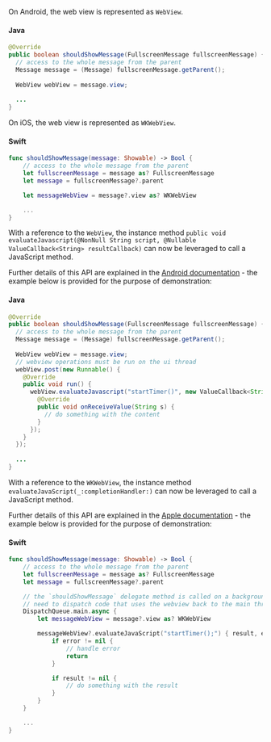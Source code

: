 <Variant platform="android" task="obtain" repeat="3"/>

On Android, the web view is represented as `WebView`.  

#### Java

```java
@Override
public boolean shouldShowMessage(FullscreenMessage fullscreenMessage) {
  // access to the whole message from the parent
  Message message = (Message) fullscreenMessage.getParent();
      
  WebView webView = message.view;
  
  ...
}
```

<Variant platform="ios" task="obtain" repeat="3"/>

On iOS, the web view is represented as `WKWebView`.  

#### Swift

```swift
func shouldShowMessage(message: Showable) -> Bool {
    // access to the whole message from the parent
    let fullscreenMessage = message as? FullscreenMessage
    let message = fullscreenMessage?.parent

    let messageWebView = message?.view as? WKWebView

    ...
}
```

<Variant platform="android" task="call" repeat="4"/>

With a reference to the `WebView`, the instance method `public void evaluateJavascript(@NonNull String script, @Nullable ValueCallback<String> resultCallback)` can now be leveraged to call a JavaScript method.

Further details of this API are explained in the [Android documentation](https://developer.android.com/reference/android/webkit/WebView#evaluateJavascript(java.lang.String,%20android.webkit.ValueCallback%3Cjava.lang.String%3E)) - the example below is provided for the purpose of demonstration:

#### Java

```java
@Override
public boolean shouldShowMessage(FullscreenMessage fullscreenMessage) {
  // access to the whole message from the parent
  Message message = (Message) fullscreenMessage.getParent();
      
  WebView webView = message.view;
  // webview operations must be run on the ui thread
  webView.post(new Runnable() {
    @Override
    public void run() {
      webView.evaluateJavascript("startTimer()", new ValueCallback<String>() {
        @Override
        public void onReceiveValue(String s) {
          // do something with the content
        }
      });
    }
  });
  
  ...
}
```

<Variant platform="ios" task="call" repeat="4"/>

With a reference to the `WKWebView`, the instance method `evaluateJavaScript(_:completionHandler:)` can now be leveraged to call a JavaScript method.

Further details of this API are explained in the [Apple documentation](https://developer.apple.com/documentation/webkit/wkwebview/1415017-evaluateJavaScript) - the example below is provided for the purpose of demonstration:

#### Swift

```swift
func shouldShowMessage(message: Showable) -> Bool {
    // access to the whole message from the parent
    let fullscreenMessage = message as? FullscreenMessage
    let message = fullscreenMessage?.parent

    // the `shouldShowMessage` delegate method is called on a background thread.
    // need to dispatch code that uses the webview back to the main thread.
    DispatchQueue.main.async {
        let messageWebView = message?.view as? WKWebView

        messageWebView?.evaluateJavaScript("startTimer();") { result, error in
            if error != nil {
                // handle error
                return
            }

            if result != nil {
                // do something with the result
            }
        }                
    }

    ...
}
```